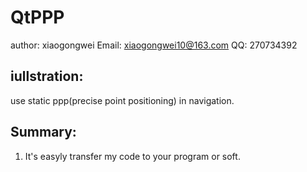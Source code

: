 # QtPPP
author: xiaogongwei
Email: xiaogongwei10@163.com
QQ: 270734392

## iullstration:
use static ppp(precise point positioning) in navigation.

## Summary:
1. It's easyly transfer my code to your program or soft.
